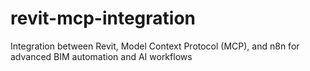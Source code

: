 # revit-mcp-integration
Integration between Revit, Model Context Protocol (MCP), and n8n for advanced BIM automation and AI workflows
